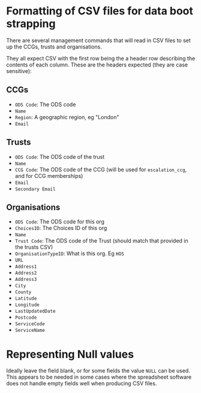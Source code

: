 # Formatting of CSV files for data boot strapping

There are several management commands that will read in CSV files to set up the
CCGs, trusts and organisations.

They all expect CSV with the first row being the a header row describing the
contents of each column. These are the headers expected (they are case
sensitive):

## CCGs

- `ODS Code`: The ODS code
- `Name`
- `Region`: A geographic region, eg "London"
- `Email`

## Trusts

- `ODS Code`: The ODS code of the trust
- `Name`
- `CCG Code`: The ODS code of the CCG (will be used for `escalation_ccg`, and for CCG memberships)
- `Email`
- `Secondary Email`

## Organisations

- `ODS Code`: The ODS code for this org
- `ChoicesID`: The Choices ID of this org
- `Name`
- `Trust Code`: The ODS code of the Trust (should match that provided in the trusts CSV)
- `OrganisationTypeID`: What is this org. Eg `HOS`
- `URL`
- `Address1`
- `Address2`
- `Address3`
- `City`
- `County`
- `Latitude`
- `Longitude`
- `LastUpdatedDate`
- `Postcode`
- `ServiceCode`
- `ServiceName`

# Representing Null values

Ideally leave the field blank, or for some fields the value `NULL` can be used.
This appears to be needed in some cases where the spreadsheet software does not
handle empty fields well when producing CSV files.
